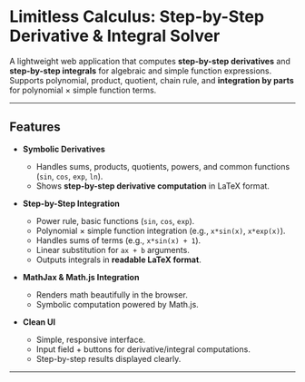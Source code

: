# Limitless Calculus: Step-by-Step Derivative & Integral Solver

A lightweight web application that computes **step-by-step derivatives** and **step-by-step integrals** for algebraic and simple function expressions. Supports polynomial, product, quotient, chain rule, and **integration by parts** for polynomial × simple function terms.

---

## Features

- **Symbolic Derivatives**  
  - Handles sums, products, quotients, powers, and common functions (`sin`, `cos`, `exp`, `ln`).  
  - Shows **step-by-step derivative computation** in LaTeX format.

- **Step-by-Step Integration**  
  - Power rule, basic functions (`sin`, `cos`, `exp`).  
  - Polynomial × simple function integration (e.g., `x*sin(x)`, `x*exp(x)`).  
  - Handles sums of terms (e.g., `x*sin(x) + 1`).  
  - Linear substitution for `ax + b` arguments.  
  - Outputs integrals in **readable LaTeX format**.

- **MathJax & Math.js Integration**  
  - Renders math beautifully in the browser.  
  - Symbolic computation powered by Math.js.

- **Clean UI**  
  - Simple, responsive interface.  
  - Input field + buttons for derivative/integral computations.  
  - Step-by-step results displayed clearly.

---

